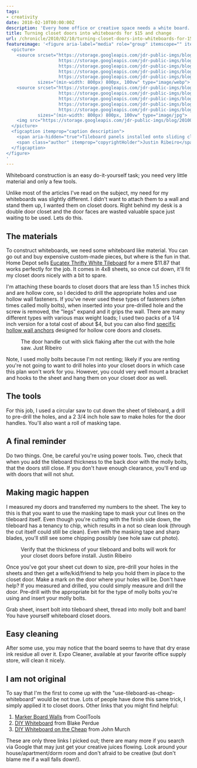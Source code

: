 ```yaml
---
tags:
- creativity
date: 2010-02-10T00:00:00Z
description: 'Every home office or creative space needs a white board. Building a pair of white boards on to my closet doors was a snap.'
title: Turning closet doors into whiteboards for $15 and change
url: /chronicle/2010/02/10/turning-closet-doors-into-whiteboards-for-15-and-change/
featureimage: '<figure aria-label="media" role="group" itemscope="" itemprop="associatedMedia" itemtype="http://schema.org/ImageObject">
  <picture>
    <source srcset="https://storage.googleapis.com/jdr-public-imgs/blog/20100210-whiteboard-closet-01-640.webp 640w,
                    https://storage.googleapis.com/jdr-public-imgs/blog/20100210-whiteboard-closet-01-800.webp 800w,
                    https://storage.googleapis.com/jdr-public-imgs/blog/20100210-whiteboard-closet-01-1024.webp 1024w,
                    https://storage.googleapis.com/jdr-public-imgs/blog/20100210-whiteboard-closet-01-1280.webp 1280w,
                    https://storage.googleapis.com/jdr-public-imgs/blog/20100210-whiteboard-closet-01-1600.webp 1600w"
            sizes="(min-width: 800px) 800px, 100vw" type="image/webp">
    <source srcset="https://storage.googleapis.com/jdr-public-imgs/blog/20100210-whiteboard-closet-01-640.jpg 640w,
                    https://storage.googleapis.com/jdr-public-imgs/blog/20100210-whiteboard-closet-01-800.jpg 800w,
                    https://storage.googleapis.com/jdr-public-imgs/blog/20100210-whiteboard-closet-01-1024.jpg 1024w,
                    https://storage.googleapis.com/jdr-public-imgs/blog/20100210-whiteboard-closet-01-1280.jpg 1280w,
                    https://storage.googleapis.com/jdr-public-imgs/blog/20100210-whiteboard-closet-01-1600.jpg 1600w"
            sizes="(min-width: 800px) 800px, 100vw" type="image/jpg">
    <img src="https://storage.googleapis.com/jdr-public-imgs/blog/20100210-whiteboard-closet-01-800.jpg" alt="Tileboard panels installed onto sliding closet doors makes for an easy and quick creative space.">
  </picture>
  <figcaption itemprop="caption description">
    <span aria-hidden="true">Tileboard panels installed onto sliding closet doors makes for an easy and quick creative space.</span>
    <span class="author" itemprop="copyrightHolder">Justin Ribeiro</span>
  </figcaption>
</figure>
'
---
```


Whiteboard construction is an easy do-it-yourself task; you need very little material and only a few tools.

Unlike most of the articles I've read on the subject, my need for my whiteboards was slightly different.  I didn't want to attach them to a wall and stand them up, I wanted them on closet doors.  Right behind my desk is a double door closet and the door faces are wasted valuable space just waiting to be used.  Lets do this.

## The materials

To construct whiteboards, we need some whiteboard like material.  You can go out and buy expensive custom-made pieces, but where is the fun in that.  Home Depot sells <a href="http://www.homedepot.com/h_d1/N-5yc1vZ1xgt/R-100541850/h_d2/ProductDisplay?catalogId=10053">Eucatex Thrifty White Tileboard</a> for a mere $11.87 that works perfectly for the job.  It comes in 4x8 sheets, so once cut down, it'll fit my closet doors nicely with a bit to spare.

I'm attaching these boards to closet doors that are less than 1.5 inches thick and are hollow core, so I decided to drill the appropriate holes and use hollow wall fasteners.  If you've never used these types of fasteners (often times called molly bolts), when inserted into your pre-drilled hole and the screw is removed, the "legs" expand and it grips the wall.  There are many different types with various max weight loads; I used two packs of a 1/4 inch version for a total cost of about $4, but you can also find <a href="http://www.containerstore.com/shop/elfa/components/installationHardware?productId=10009530&mybuyscid=8560592275">specific hollow wall anchors</a> designed for hollow core doors and closets.

<figure aria-label="media" role="group" itemscope="" itemprop="associatedMedia" itemtype="http://schema.org/ImageObject">
  <picture>
    <source srcset="https://storage.googleapis.com/jdr-public-imgs/blog/20100210-whiteboard-closet-02-640.webp 640w,
                    https://storage.googleapis.com/jdr-public-imgs/blog/20100210-whiteboard-closet-02-800.webp 800w,
                    https://storage.googleapis.com/jdr-public-imgs/blog/20100210-whiteboard-closet-02-1024.webp 1024w,
                    https://storage.googleapis.com/jdr-public-imgs/blog/20100210-whiteboard-closet-02-1280.webp 1280w,
                    https://storage.googleapis.com/jdr-public-imgs/blog/20100210-whiteboard-closet-02-1600.webp 1600w"
            sizes="(min-width: 800px) 800px, 100vw" type="image/webp">
    <source srcset="https://storage.googleapis.com/jdr-public-imgs/blog/20100210-whiteboard-closet-02-640.jpg 640w,
                    https://storage.googleapis.com/jdr-public-imgs/blog/20100210-whiteboard-closet-02-800.jpg 800w,
                    https://storage.googleapis.com/jdr-public-imgs/blog/20100210-whiteboard-closet-02-1024.jpg 1024w,
                    https://storage.googleapis.com/jdr-public-imgs/blog/20100210-whiteboard-closet-02-1280.jpg 1280w,
                    https://storage.googleapis.com/jdr-public-imgs/blog/20100210-whiteboard-closet-02-1600.jpg 1600w"
            sizes="(min-width: 800px) 800px, 100vw" type="image/jpg">
    <img src="https://storage.googleapis.com/jdr-public-imgs/blog/20100210-whiteboard-closet-02-800.jpg" alt="">
  </picture>
  <figcaption itemprop="caption description">
    <span aria-hidden="true">The door handle cut with slick flaking after the cut with the hole saw.</span>
    <span class="author" itemprop="copyrightHolder">Just Ribeiro</span>
  </figcaption>
</figure>

Note, I used molly bolts because I'm not renting; likely if you are renting you're not going to want to drill holes into your closet doors in which case this plan won't work for you.  However, you could very well mount a bracket and hooks to the sheet and hang them on your closet door as well.

## The tools

For this job, I used a circular saw to cut down the sheet of tileboard, a drill to pre-drill the holes, and a 2 3/4 inch hole saw to make holes for the door handles.  You'll also want a roll of masking tape.

## A final reminder

Do two things. One, be careful you're using power tools. Two, check that when you add the tileboard thickness to the back door with the molly bolts, that the doors still close.  If you don't have enough clearance, you'll end up with doors that will not shut.

## Making magic happen

I measured my doors and transferred my numbers to the sheet.  The key to this is that you want to use the masking tape to mask your cut lines on the tileboard itself.  Even though you're cutting with the finish side down, the tileboard has a tenancy to chip, which results in a not so clean look (through the cut itself could still be clean).  Even with the masking tape and sharp blades, you'll still see some chipping possibly (see hole saw cut photo).

<figure aria-label="media" role="group" itemscope="" itemprop="associatedMedia" itemtype="http://schema.org/ImageObject">
  <picture>
    <source srcset="https://storage.googleapis.com/jdr-public-imgs/blog/20100210-whiteboard-closet-03-640.webp 640w,
                    https://storage.googleapis.com/jdr-public-imgs/blog/20100210-whiteboard-closet-03-800.webp 800w,
                    https://storage.googleapis.com/jdr-public-imgs/blog/20100210-whiteboard-closet-03-1024.webp 1024w,
                    https://storage.googleapis.com/jdr-public-imgs/blog/20100210-whiteboard-closet-03-1280.webp 1280w,
                    https://storage.googleapis.com/jdr-public-imgs/blog/20100210-whiteboard-closet-03-1600.webp 1600w"
            sizes="(min-width: 800px) 800px, 100vw" type="image/webp">
    <source srcset="https://storage.googleapis.com/jdr-public-imgs/blog/20100210-whiteboard-closet-03-640.jpg 640w,
                    https://storage.googleapis.com/jdr-public-imgs/blog/20100210-whiteboard-closet-03-800.jpg 800w,
                    https://storage.googleapis.com/jdr-public-imgs/blog/20100210-whiteboard-closet-03-1024.jpg 1024w,
                    https://storage.googleapis.com/jdr-public-imgs/blog/20100210-whiteboard-closet-03-1280.jpg 1280w,
                    https://storage.googleapis.com/jdr-public-imgs/blog/20100210-whiteboard-closet-03-1600.jpg 1600w"
            sizes="(min-width: 800px) 800px, 100vw" type="image/jpg">
    <img src="https://storage.googleapis.com/jdr-public-imgs/blog/20100210-whiteboard-closet-03-800.jpg" alt="">
  </picture>
  <figcaption itemprop="caption description">
    <span aria-hidden="true">Verify that the thickness of your tileboard and bolts will work for your closet doors before install.</span>
    <span class="author" itemprop="copyrightHolder">Justin Ribeiro</span>
  </figcaption>
</figure>

Once you've got your sheet cut down to size, pre-drill your holes in the sheets and then get a wife/kid/friend to help you hold them in place to the closet door.  Make a mark on the door where your holes will be.  Don't have help?  If you measured and drilled, you could simply measure and drill the door.  Pre-drill with the appropriate bit for the type of molly bolts you're using and insert your molly bolts.

Grab sheet, insert bolt into tileboard sheet, thread into molly bolt and bam! You have yourself whiteboard closet doors.

## Easy cleaning

After some use, you may notice that the board seems to have that dry erase ink residue all over it.  Expo Cleaner, available at your favorite office supply store, will clean it nicely.

## I am not original

To say that I'm the first to come up with the "use-tileboard-as-cheap-whiteboard" would be not true. Lots of people have done this same trick, I simply applied it to closet doors.  Other links that you might find helpful:

1. <a href="http://www.kk.org/cooltools/archives/000679.php">Marker Board Walls</a> from CoolTools
2. <a href="http://blog.blakeperdue.com/2009/06/15/diy-whiteboard/">DIY Whiteboard</a> from Blake Perdue
3. <a href="http://www.johnmurch.com/2007/10/20/diy-whiteboard-on-the-cheap/">DIY Whiteboard on the Cheap</a> from John Murch

These are only three links I picked out; there are many more if you search via Google that may just get your creative juices flowing.  Look around your house/apartment/dorm room and don't afraid to be creative (but don't blame me if a wall falls down!).
